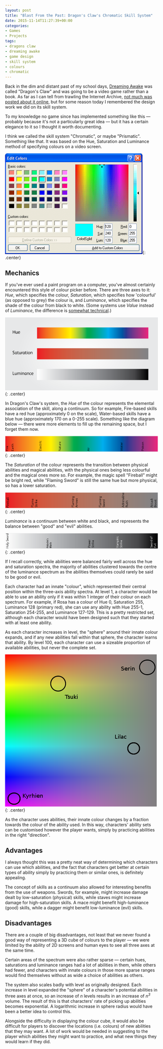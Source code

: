 ```yaml
---
layout: post
title: "Blast From the Past: Dragon's Claw's Chromatic Skill System"
date: 2015-11-14T11:27:39+00:00
categories:
- Games
- Projects
tags:
- dragons claw
- dreaming awake
- game design
- skill system
- colours
- chromatic
---
```


Back in the dim and distant past of my school days, [Dreaming Awake](/fiction/dreaming-awake) was called "Dragon's Claw" and was going to be a video game rather than a book. As far as I can tell from trawling the Internet Archive, [not much was posted about it online](https://web.archive.org/web/20030806183329/http://www.marmablue.co.uk/index.php/CategoryDragonsClaw), but for some reason today I remembered the design work we did on its skill system.

To my knowledge no game since has implemented something like this &mdash; probably because it's not a particularly great idea &mdash; but it has a certain elegance to it so I thought it worth documenting.

I think we called the skill system "Chromatic", or maybe "Prismatic". Something like that. It was based on the Hue, Saturation and Luminance method of specifying colours on a video screen.

![](/blog/2015/editcolors.gif){: .center}

## Mechanics

If you've ever used a paint program on a computer, you've almost certainly encountered this style of colour picker before. There are three axes to it: *Hue*, which specifies the colour, *Saturation*, which specifies how 'colourful' (as opposed to grey) the colour is, and *Luminance*, which specifies the shade of the colour from black to white. (Some systems use *Value* instead of *Luminance*, the difference is [somewhat technical](https://en.wikipedia.org/wiki/HSL_and_HSV).)

![](/blog/2015/HSL.png){: .center}

In Dragon's Claw's system, the *Hue* of the colour represents the elemental association of the skill, along a continuum. So for example, Fire-based skills have a red hue (approximately 0 on the scale), Water-based skills have a blue hue (approximately 170 on a 0-255 scale). Something like the diagram below &mdash; there were more elements to fill up the remaining space, but I forget them now.

![](/blog/2015/hue.png){: .center}

The *Saturation* of the colour represents the transition between physical abilities and magical abilities, with the physical ones being less colourful and the magical ones more so. For example, the magic spell "Fireball" might be bright red, while "Flaming Sword" is still the same hue but more physical, so has a lower saturation.

![](/blog/2015/saturation.png){: .center}

*Luminance* is a continuum between white and black, and represents the balance between "good" and "evil" abilities.

![](/blog/2015/luminance.png){: .center}

If I recall correctly, while abilities were balanced fairly well across the hue and saturation spectra, the majority of abilities clustered towards the centre of the luminance spectrum as the abilities themselves could rarely be said to be good or evil.

Each character had an innate "colour", which represented their central position within the three-axis ability spectra. At level 1, a character would be able to use an ability only if it was within 1 integer of their colour on each spectrum. For example, if Rosa has a colour of Hue 0, Saturation 255, Luminance 128 (primary red), she can use any ability with Hue 255-1, Saturation 254-255, and Luminance 127-129. This is a pretty restricted set, although each character would have been designed such that they started with at least one ability.

As each character increases in level, the "sphere" around their innate colour expands, and if any new abilities fall within that sphere, the character learns that ability. By level 100, each character can use a sizeable proportion of available abilities, but never the complete set.

![](/blog/2015/spectra.png){: .center}

As the character uses abilities, their innate colour changes by a fraction towards the colour of the ability used. In this way, characters' ability sets can be customised however the player wants, simply by practicing abilities in the right "direction".

## Advantages

I always thought this was a pretty neat way of determining which characters can use which abilities, and the fact that characters get better at certain types of ability simply by practicing them or similar ones, is definitely appealing.

The concept of skills as a continuum also allowed for interesting benefits from the use of weapons. Swords, for example, might increase damage dealt by low-saturation (physical) skills, while staves might increase damage for high-saturation skills. A mace might benefit high-luminance (good) skills, while a dagger might benefit low-luminance (evil) skills.

## Disadvantages

There are a couple of big disadvantages, not least that we never found a good way of representing a 3D cube of colours to the player &mdash; we were limited by the ability of 2D screens and human eyes to see all three axes at the same time.

Certain areas of the spectrum were also rather sparse &mdash; certain hues, saturations and luminance ranges had a lot of abilities in them, while others had fewer, and characters with innate colours in those more sparse ranges would find themselves without as wide a choice of abilities as others.

The system also scales badly with level as originally designed. Each increase in level expanded the "sphere" of a character's potential abilities in three axes at once, so an increase of *n* levels results in an increase of *n<sup>3</sup>* volume. The result of this is that characters' rate of picking up abilities becomes exponential. A logarithmic increase in sphere radius would have been a better idea to control this.

Alongside the difficulty in displaying the colour cube, it would also be difficult for players to discover the locations (i.e. colours) of new abilities that they may want. A lot of work would be needed in suggesting to the player which abilities they might want to practice, and what new things they would learn if they did.
